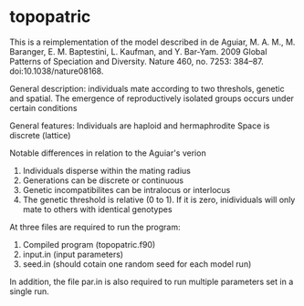 # topopatric

This is a reimplementation of the model described in
de Aguiar, M. A. M., M. Baranger, E. M. Baptestini, L. Kaufman, and Y. Bar-Yam. 2009
Global Patterns of Speciation and Diversity. Nature 460, no. 7253: 384–87. doi:10.1038/nature08168.

General description: individuals mate according to two threshols, genetic and spatial. The emergence
of reproductively isolated groups occurs under certain conditions

General features:
Individuals are haploid and hermaphrodite
Space is discrete (lattice)

Notable differences in relation to the Aguiar's verion
1. Individuals disperse within the mating radius
2. Generations can be discrete or continuous
3. Genetic incompatibilites can be intralocus or interlocus
4. The genetic threshold is relative (0 to 1). If it is zero, inidividuals
will only mate to others with identical genotypes

At three files are required to run the program:

1. Compiled program (topopatric.f90)
2. input.in (input parameters)
3. seed.in (should cotain one random seed for each model run)

In addition, the file par.in is also required to run multiple parameters set in a single run.
